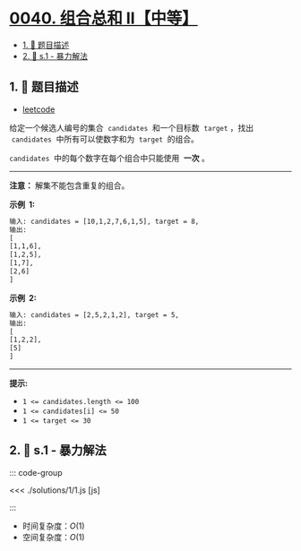 # [0040. 组合总和 II【中等】](https://github.com/tnotesjs/TNotes.leetcode/tree/main/notes/0040.%20%E7%BB%84%E5%90%88%E6%80%BB%E5%92%8C%20II%E3%80%90%E4%B8%AD%E7%AD%89%E3%80%91)

<!-- region:toc -->

- [1. 📝 题目描述](#1--题目描述)
- [2. 🎯 s.1 - 暴力解法](#2--s1---暴力解法)

<!-- endregion:toc -->

## 1. 📝 题目描述

- [leetcode](https://leetcode.cn/problems/combination-sum-ii/)

给定一个候选人编号的集合  `candidates`  和一个目标数  `target` ，找出  `candidates`  中所有可以使数字和为  `target`  的组合。

`candidates`  中的每个数字在每个组合中只能使用  **一次** 。

---

**注意：** 解集不能包含重复的组合。

**示例  1:**

```txt
输入: candidates = [10,1,2,7,6,1,5], target = 8,
输出:
[
[1,1,6],
[1,2,5],
[1,7],
[2,6]
]
```

**示例  2:**

```txt
输入: candidates = [2,5,2,1,2], target = 5,
输出:
[
[1,2,2],
[5]
]
```

---

**提示:**

- `1 <= candidates.length <= 100`
- `1 <= candidates[i] <= 50`
- `1 <= target <= 30`

## 2. 🎯 s.1 - 暴力解法

::: code-group

<<< ./solutions/1/1.js [js]

:::

- 时间复杂度：$O(1)$
- 空间复杂度：$O(1)$
